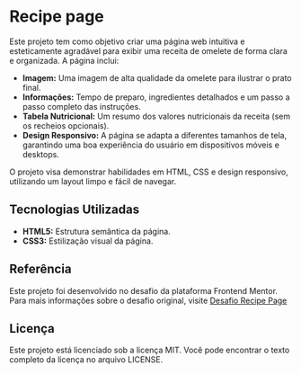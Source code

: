 # Recipe page

Este projeto tem como objetivo criar uma página web intuitiva e esteticamente agradável para exibir uma receita de omelete de forma clara e organizada. A página inclui:

* **Imagem:** Uma imagem de alta qualidade da omelete para ilustrar o prato final.
* **Informações:** Tempo de preparo, ingredientes detalhados e um passo a passo completo das instruções.
* **Tabela Nutricional:** Um resumo dos valores nutricionais da receita (sem os recheios opcionais).
* **Design Responsivo:** A página se adapta a diferentes tamanhos de tela, garantindo uma boa experiência do usuário em dispositivos móveis e desktops.

O projeto visa demonstrar habilidades em HTML, CSS e design responsivo, utilizando um layout limpo e fácil de navegar.

## Tecnologias Utilizadas
* **HTML5:** Estrutura semântica da página.
* **CSS3:** Estilização visual da página.

## Referência
Este projeto foi desenvolvido no desafio da plataforma Frontend Mentor. Para mais informações sobre o desafio original, visite [Desafio Recipe Page](https://www.frontendmentor.io/challenges/recipe-page-KiTsR8QQKm)

## Licença
Este projeto está licenciado sob a licença MIT. Você pode encontrar o texto completo da licença no arquivo LICENSE.
